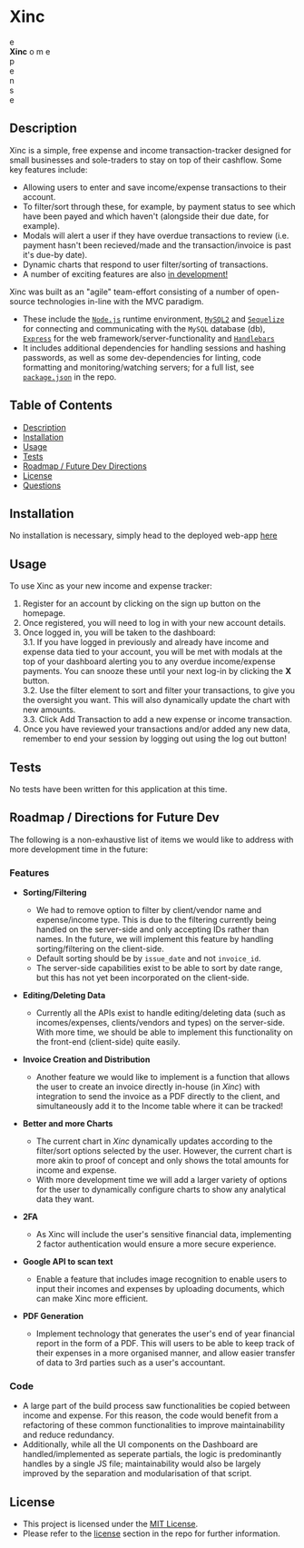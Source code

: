 # Xinc

e  
**Xinc** o m e  
p  
e  
n  
s  
e

## Description

Xinc is a simple, free expense and income transaction-tracker designed for small businesses and sole-traders to stay on top of their cashflow. Some key features include:

- Allowing users to enter and save income/expense transactions to their account.
- To filter/sort through these, for example, by payment status to see which have been payed and which haven't (alongside their due date, for example).
- Modals will alert a user if they have overdue transactions to review (i.e. payment hasn't been recieved/made and the transaction/invoice is past it's due-by date).
- Dynamic charts that respond to user filter/sorting of transactions.
- A number of exciting features are also [in development!](#roadmap--directions-for-future-dev)

Xinc was built as an "agile" team-effort consisting of a number of open-source technologies in-line with the MVC paradigm.

- These include the [`Node.js`](https://nodejs.org/en) runtime environment, [`MySQL2`](https://www.npmjs.com/package/mysql2/) and [`Sequelize`](https://www.npmjs.com/package/sequelize/) for connecting and communicating with the `MySQL` database (db), [`Express`](https://www.npmjs.com/package/express/) for the web framework/server-functionality and [`Handlebars`](https://www.npmjs.com/package/handlebars/)
- It includes additional dependencies for handling sessions and hashing passwords, as well as some dev-dependencies for linting, code formatting and monitoring/watching servers; for a full list, see [`package.json`](./package.json) in the repo.

## Table of Contents

- [Description](#description)
- [Installation](#installation)
- [Usage](#usage)
- [Tests](#tests)
- [Roadmap / Future Dev Directions](#roadmap--directions-for-future-dev)
- [License](#license)
- [Questions](#questions)

## Installation

No installation is necessary, simply head to the deployed web-app [here](ADD/HEROKU/LINK)

## Usage

To use Xinc as your new income and expense tracker:

1. Register for an account by clicking on the sign up button on the homepage.
2. Once registered, you will need to log in with your new account details.
3. Once logged in, you will be taken to the dashboard:  
   3.1. If you have logged in previously and already have income and expense data tied to your account, you will be met with modals at the top of your dashboard alerting you to any overdue income/expense payments. You can snooze these until your next log-in by clicking the **X** button.  
   3.2. Use the filter element to sort and filter your transactions, to give you the oversight you want. This will also dynamically update the chart with new amounts.  
   3.3. Click Add Transaction to add a new expense or income transaction.
4. Once you have reviewed your transactions and/or added any new data, remember to end your session by logging out using the log out button!

## Tests

No tests have been written for this application at this time.

## Roadmap / Directions for Future Dev

The following is a non-exhaustive list of items we would like to address with more development time in the future:

### Features

- **Sorting/Filtering**

  - We had to remove option to filter by client/vendor name and expense/income type. This is due to the filtering currently being handled on the server-side and only accepting IDs rather than names. In the future, we will implement this feature by handling sorting/filtering on the client-side.
  - Default sorting should be by `issue_date` and not `invoice_id`.
  - The server-side capabilities exist to be able to sort by date range, but this has not yet been incorporated on the client-side.

- **Editing/Deleting Data**

  - Currently all the APIs exist to handle editing/deleting data (such as incomes/expenses, clients/vendors and types) on the server-side. With more time, we should be able to implement this functionality on the front-end (client-side) quite easily.

- **Invoice Creation and Distribution**

  - Another feature we would like to implement is a function that allows the user to create an invoice directly in-house (in _Xinc_) with integration to send the invoice as a PDF directly to the client, and simultaneously add it to the Income table where it can be tracked!

- **Better and more Charts**

  - The current chart in _Xinc_ dynamically updates according to the filter/sort options selected by the user. However, the current chart is more akin to proof of concept and only shows the total amounts for income and expense.
  - With more development time we will add a larger variety of options for the user to dynamically configure charts to show any analytical data they want.

- **2FA**

  - As Xinc will include the user's sensitive financial data, implementing 2 factor authentication would ensure a more secure experience.

- **Google API to scan text**

  - Enable a feature that includes image recognition to enable users to input their incomes and expenses by uploading documents, which can make Xinc more efficient.

- **PDF Generation**
  - Implement technology that generates the user's end of year financial report in the form of a PDF. This will users to be able to keep track of their expenses in a more organised manner, and allow easier transfer of data to 3rd parties such as a user's accountant.

### Code

- A large part of the build process saw functionalities be copied between income and expense. For this reason, the code would benefit from a refactoring of these common functionalities to improve maintainability and reduce redundancy.
- Additionally, while all the UI components on the Dashboard are handled/implemented as seperate partials, the logic is predominantly handles by a single JS file; maintainability would also be largely improved by the separation and modularisation of that script.

## License

- This project is licensed under the [MIT License](https://choosealicense.com/licenses/mit).
- Please refer to the [license](./LICENSE) section in the repo for further information.
